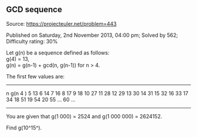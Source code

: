GCD sequence
------------

Source: https://projecteuler.net/problem=443

Published on Saturday, 2nd November 2013, 04:00 pm; Solved by 562;
Difficulty rating: 30%

Let g(n) be a sequence defined as follows:\
 g(4) = 13,\
 g(n) = g(n-1) + gcd(n, g(n-1)) for n \> 4.

The first few values are:

  --- --- --- --- --- --- --- --- --- --- --- --- --- --- --- --- --- --- ---
  n   g(n
  4   )
  5   13
  6   14
  7   16
  8   17
  9   18
  10  27
  11  28
  12  29
  13  30
  14  31
  15  32
  16  33
  17  34
  18  51
  19  54
  20  55
  ... 60
      ...
  --- --- --- --- --- --- --- --- --- --- --- --- --- --- --- --- --- --- ---

You are given that g(1 000) = 2524 and g(1 000 000) = 2624152.

Find g(10^15^).
